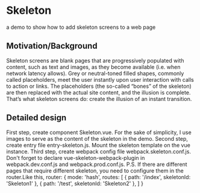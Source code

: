 # Skeleton

a demo to show how to add skeleton screens to a web page

## Motivation/Background
Skeleton screens are blank pages that are progressively populated with content, such as text and images, as they become available (i.e. when network latency allows). Grey or neutral-toned filled shapes, commonly called placeholders, meet the user instantly upon user interaction with calls to action or links. The placeholders (the so-called “bones” of the skeleton) are then replaced with the actual site content, and the illusion is complete. That’s what skeleton screens do: create the illusion of an instant transition.

## Detailed design
First step, create component Skeleton.vue. For the sake of simplicity, I use images to serve as the content of the skeleton in the demo.
Second step, create entry file entry-skeleton.js. Mount the skeleton template on the vue instance.
Third step, create webpack config file webpack.skeleton.conf.js. Don't forget to declare vue-skeleton-webpack-plugin in webpack.dev.conf.js and webpack.prod.conf.js.
P.S. If there are different pages that require different skeleton, you need to configure them in the router.Like this, router: {
        mode: 'hash',
        routes: [
          {
            path: '/index',
            skeletonId: 'Skeleton1'
          },
          {
            path: '/test',
            skeletonId: 'Skeleton2'
          },
        ]
      }
